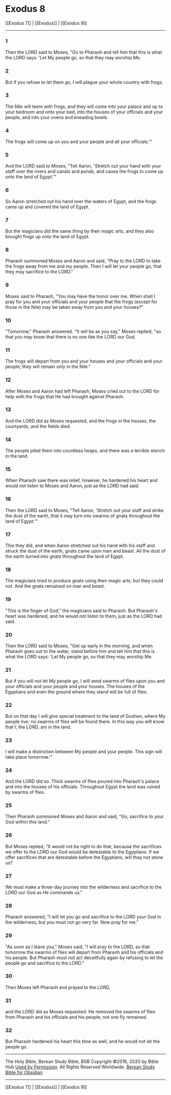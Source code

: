 # Exodus 8

[[Exodus 7]] | [[Exodus]] | [[Exodus 9]]

---

### 1
Then the LORD said to Moses, "Go to Pharaoh and tell him that this is what the LORD says: 'Let My people go, so that they may worship Me.

### 2
But if you refuse to let them go, I will plague your whole country with frogs.

### 3
The Nile will teem with frogs, and they will come into your palace and up to your bedroom and onto your bed, into the houses of your officials and your people, and into your ovens and kneading bowls.

### 4
The frogs will come up on you and your people and all your officials.'"

### 5
And the LORD said to Moses, "Tell Aaron, 'Stretch out your hand with your staff over the rivers and canals and ponds, and cause the frogs to come up onto the land of Egypt.'"

### 6
So Aaron stretched out his hand over the waters of Egypt, and the frogs came up and covered the land of Egypt.

### 7
But the magicians did the same thing by their magic arts, and they also brought frogs up onto the land of Egypt.

### 8
Pharaoh summoned Moses and Aaron and said, "Pray to the LORD to take the frogs away from me and my people. Then I will let your people go, that they may sacrifice to the LORD."

### 9
Moses said to Pharaoh, "You may have the honor over me. When shall I pray for you and your officials and your people that the frogs (except for those in the Nile) may be taken away from you and your houses?"

### 10
"Tomorrow," Pharaoh answered. "It will be as you say," Moses replied, "so that you may know that there is no one like the LORD our God.

### 11
The frogs will depart from you and your houses and your officials and your people; they will remain only in the Nile."

### 12
After Moses and Aaron had left Pharaoh, Moses cried out to the LORD for help with the frogs that He had brought against Pharaoh.

### 13
And the LORD did as Moses requested, and the frogs in the houses, the courtyards, and the fields died.

### 14
The people piled them into countless heaps, and there was a terrible stench in the land.

### 15
When Pharaoh saw there was relief, however, he hardened his heart and would not listen to Moses and Aaron, just as the LORD had said.

### 16
Then the LORD said to Moses, "Tell Aaron, 'Stretch out your staff and strike the dust of the earth, that it may turn into swarms of gnats throughout the land of Egypt.'"

### 17
This they did, and when Aaron stretched out his hand with his staff and struck the dust of the earth, gnats came upon man and beast. All the dust of the earth turned into gnats throughout the land of Egypt.

### 18
The magicians tried to produce gnats using their magic arts, but they could not. And the gnats remained on man and beast.

### 19
"This is the finger of God," the magicians said to Pharaoh. But Pharaoh's heart was hardened, and he would not listen to them, just as the LORD had said.

### 20
Then the LORD said to Moses, "Get up early in the morning, and when Pharaoh goes out to the water, stand before him and tell him that this is what the LORD says: 'Let My people go, so that they may worship Me.

### 21
But if you will not let My people go, I will send swarms of flies upon you and your officials and your people and your houses. The houses of the Egyptians and even the ground where they stand will be full of flies.

### 22
But on that day I will give special treatment to the land of Goshen, where My people live; no swarms of flies will be found there. In this way you will know that I, the LORD, am in the land.

### 23
I will make a distinction between My people and your people. This sign will take place tomorrow.'"

### 24
And the LORD did so. Thick swarms of flies poured into Pharaoh's palace and into the houses of his officials. Throughout Egypt the land was ruined by swarms of flies.

### 25
Then Pharaoh summoned Moses and Aaron and said, "Go, sacrifice to your God within this land."

### 26
But Moses replied, "It would not be right to do that, because the sacrifices we offer to the LORD our God would be detestable to the Egyptians. If we offer sacrifices that are detestable before the Egyptians, will they not stone us?

### 27
We must make a three-day journey into the wilderness and sacrifice to the LORD our God as He commands us."

### 28
Pharaoh answered, "I will let you go and sacrifice to the LORD your God in the wilderness, but you must not go very far. Now pray for me."

### 29
"As soon as I leave you," Moses said, "I will pray to the LORD, so that tomorrow the swarms of flies will depart from Pharaoh and his officials and his people. But Pharaoh must not act deceitfully again by refusing to let the people go and sacrifice to the LORD."

### 30
Then Moses left Pharaoh and prayed to the LORD,

### 31
and the LORD did as Moses requested. He removed the swarms of flies from Pharaoh and his officials and his people; not one fly remained.

### 32
But Pharaoh hardened his heart this time as well, and he would not let the people go.

---

The Holy Bible, Berean Study Bible, BSB
Copyright ©2016, 2020 by Bible Hub
[Used by Permission](https://berean.bible/terms.htm). All Rights Reserved Worldwide.
[Berean Study Bible for Obsidian](https://github.com/gapmiss/berean-study-bible-for-obsidian)

---

[[Exodus 7]] | [[Exodus]] | [[Exodus 9]]

